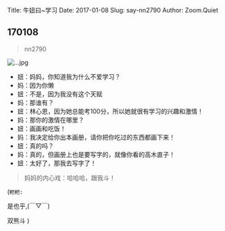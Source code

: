 Title: 牛妞曰~学习
Date: 2017-01-08
Slug: say-nn2790
Author: Zoom.Quiet


## 170108
> nn2790

![...jpg](http://momoko.zoomquiet.top/niuniu-albums/nn2017/170108-nn2790.jpeg?imageView2/2/w/360)


- 妞：妈妈，你知道我为什么不爱学习？
- 妈：因为你懒
- 妞：不是，因为我没有这个天赋
- 妈：那谁有？
- 妞：林心恩，因为她总能考100分，所以她就很有学习的兴趣和激情！
- 妈：那你的激情在哪里？
- 妞：画画和吃饭！
- 妈：我决定给你出本画册，请你把你吃过的东西都画下来！
- 妞：真的吗？
- 妈：真的，但画册上也是要写字的，就像你看的高木直子！
- 妞：太好了，那我去写字了！

> 妈妈的内心戏：哈哈哈，跟我斗！


(`粑粑:` 

是也乎,(￣▽￣)

双熊斗
)
